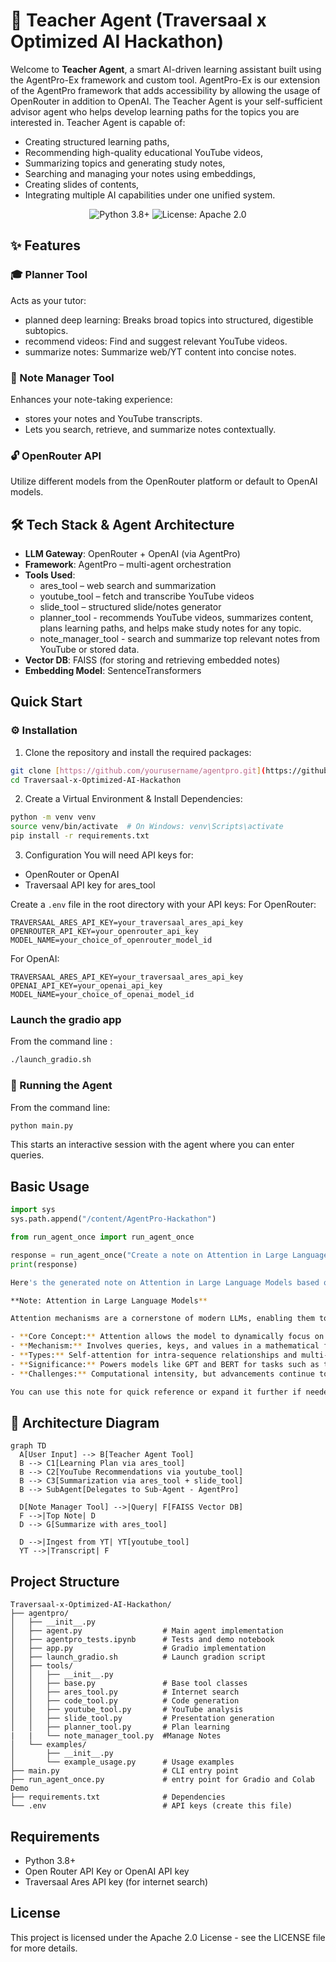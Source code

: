 # 🧠 Teacher Agent (Traversaal x Optimized AI Hackathon)

Welcome to **Teacher Agent**, a smart AI-driven learning assistant built using the AgentPro-Ex framework and custom tool. AgentPro-Ex is our extension of the AgentPro framework that adds accessibility by allowing the usage of OpenRouter in addition to OpenAI. The Teacher Agent is your self-sufficient advisor agent who helps develop learning paths for the topics you are interested in. Teacher Agent is capable of:

- Creating structured learning paths,
- Recommending high-quality educational YouTube videos,
- Summarizing topics and generating study notes,
- Searching and managing your notes using embeddings,
- Creating slides of contents,
- Integrating multiple AI capabilities under one unified system.
  
<p align="center">
  <img src="https://img.shields.io/badge/Python-3.8%2B-blue" alt="Python 3.8+">
  <img src="https://img.shields.io/badge/License-Apache%202.0-blue" alt="License: Apache 2.0">
</p>

## ✨ Features

### 🎓 Planner Tool
Acts as your tutor:
- planned deep learning: Breaks broad topics into structured, digestible subtopics.
- recommend videos: Find and suggest relevant YouTube videos.
- summarize notes: Summarize web/YT content into concise notes.

### 📝 Note Manager Tool
Enhances your note-taking experience:
- stores your notes and YouTube transcripts.
- Lets you search, retrieve, and summarize notes contextually.

### 🔓 OpenRouter API
Utilize different models from the OpenRouter platform or default to OpenAI models.

## 🛠️ Tech Stack & Agent Architecture

- **LLM Gateway**: OpenRouter + OpenAI (via AgentPro)
- **Framework**: AgentPro – multi-agent orchestration
- **Tools Used**:
    - ares_tool – web search and summarization
    - youtube_tool – fetch and transcribe YouTube videos
    - slide_tool – structured slide/notes generator
    - planner_tool - recommends YouTube videos, summarizes content, plans learning paths, and helps make study notes for any topic.
    - note_manager_tool - search and summarize top relevant notes from YouTube or stored data.
- **Vector DB**: FAISS (for storing and retrieving embedded notes)
- **Embedding Model**: SentenceTransformers

## Quick Start

### ⚙️ Installation

1. Clone the repository and install the required packages:

```bash
git clone [https://github.com/yourusername/agentpro.git](https://github.com/SidWorks01/Traversaal-x-Optimized-AI-Hackathon.git)
cd Traversaal-x-Optimized-AI-Hackathon
```

2. Create a Virtual Environment & Install Dependencies:

```bash
python -m venv venv
source venv/bin/activate  # On Windows: venv\Scripts\activate
pip install -r requirements.txt
```

3. Configuration
You will need API keys for:
  - OpenRouter or OpenAI
  - Traversaal API key for ares_tool

  Create a `.env` file in the root directory with your API keys:
  For OpenRouter:
  ```
TRAVERSAAL_ARES_API_KEY=your_traversaal_ares_api_key
OPENROUTER_API_KEY=your_openrouter_api_key
MODEL_NAME=your_choice_of_openrouter_model_id
```
  For OpenAI:
  ```
  TRAVERSAAL_ARES_API_KEY=your_traversaal_ares_api_key
  OPENAI_API_KEY=your_openai_api_key
  MODEL_NAME=your_choice_of_openai_model_id
  ```

### Launch the gradio app

From the command line :

```bash
./launch_gradio.sh
```
### 🚀 Running the Agent

From the command line:

```bash
python main.py
```

This starts an interactive session with the agent where you can enter queries.

## Basic Usage

```python
import sys
sys.path.append("/content/AgentPro-Hackathon")

from run_agent_once import run_agent_once

response = run_agent_once("Create a note on Attention in Large Language Models.")
print(response)
```

```bash
Here's the generated note on Attention in Large Language Models based on the note_manager tool's summary:

**Note: Attention in Large Language Models**

Attention mechanisms are a cornerstone of modern LLMs, enabling them to process and understand complex sequences of data effectively.

- **Core Concept:** Attention allows the model to dynamically focus on different parts of the input, assigning weights to tokens based on their relevance.
- **Mechanism:** Involves queries, keys, and values in a mathematical formulation to compute attention scores.
- **Types:** Self-attention for intra-sequence relationships and multi-head attention for capturing diverse features.
- **Significance:** Powers models like GPT and BERT for tasks such as text generation and comprehension.
- **Challenges:** Computational intensity, but advancements continue to optimize it.

You can use this note for quick reference or expand it further if needed. If you'd like me to enhance it, recommend videos, or create slides, let me know!
```

## 🧩 Architecture Diagram
```mermaid
graph TD
  A[User Input] --> B[Teacher Agent Tool]
  B --> C1[Learning Plan via ares_tool]
  B --> C2[YouTube Recommendations via youtube_tool]
  B --> C3[Summarization via ares_tool + slide_tool]
  B --> SubAgent[Delegates to Sub-Agent - AgentPro]
  
  D[Note Manager Tool] -->|Query| F[FAISS Vector DB]
  F -->|Top Note| D
  D --> G[Summarize with ares_tool]

  D -->|Ingest from YT| YT[youtube_tool]
  YT -->|Transcript| F
```

## Project Structure

```
Traversaal-x-Optimized-AI-Hackathon/
├── agentpro/
│   ├── __init__.py
│   ├── agent.py                  # Main agent implementation
│   ├── agentpro_tests.ipynb      # Tests and demo notebook
│   ├── app.py                    # Gradio implementation
│   ├── launch_gradio.sh          # Launch gradion script
│   ├── tools/
│   │   ├── __init__.py
│   │   ├── base.py               # Base tool classes
│   │   ├── ares_tool.py          # Internet search
│   │   ├── code_tool.py          # Code generation
│   │   ├── youtube_tool.py       # YouTube analysis
│   │   ├── slide_tool.py         # Presentation generation
│   │   ├── planner_tool.py       # Plan learning
|   |   └── note_manager_tool.py  #Manage Notes
│   └── examples/
│       ├── __init__.py
│       └── example_usage.py      # Usage examples
├── main.py                       # CLI entry point
├── run_agent_once.py             # entry point for Gradio and Colab Demo 
├── requirements.txt              # Dependencies
└── .env                          # API keys (create this file)
```

## Requirements

- Python 3.8+
- Open Router API Key or OpenAI API key
- Traversaal Ares API key (for internet search)

## License

This project is licensed under the Apache 2.0 License - see the LICENSE file for more details.
